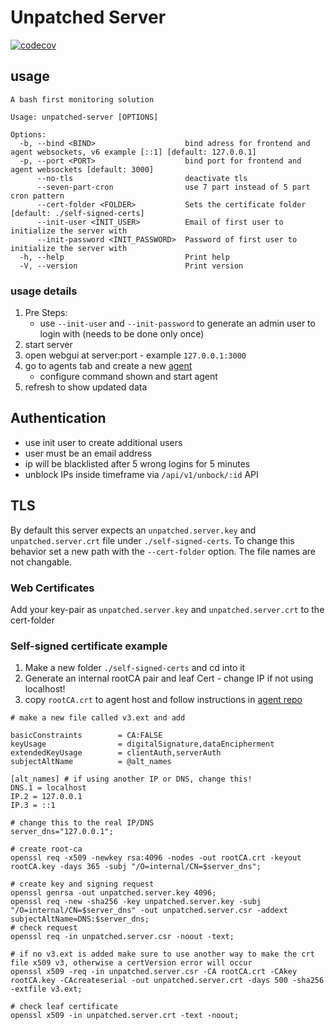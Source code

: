 # Unpatched Server

[![codecov](https://codecov.io/gh/apimeister/unpatched-server/branch/main/graph/badge.svg?token=WEVL9G0F3F)](https://codecov.io/gh/apimeister/unpatched-server)

## usage

```shell
A bash first monitoring solution

Usage: unpatched-server [OPTIONS]

Options:
  -b, --bind <BIND>                    bind adress for frontend and agent websockets, v6 example [::1] [default: 127.0.0.1]
  -p, --port <PORT>                    bind port for frontend and agent websockets [default: 3000]
      --no-tls                         deactivate tls
      --seven-part-cron                use 7 part instead of 5 part cron pattern
      --cert-folder <FOLDER>           Sets the certificate folder [default: ./self-signed-certs]
      --init-user <INIT_USER>          Email of first user to initialize the server with
      --init-password <INIT_PASSWORD>  Password of first user to initialize the server with
  -h, --help                           Print help
  -V, --version                        Print version
```

### usage details

1. Pre Steps:
    - use `--init-user` and `--init-password` to generate an admin user to login with (needs to be done only once)
2. start server
3. open webgui at server:port - example `127.0.0.1:3000`
4. go to agents tab and create a new [agent](https://github.com/apimeister/monitor-agent)
   - configure command shown and start agent
5. refresh to show updated data

## Authentication

- use init user to create additional users
- user must be an email address
- ip will be blacklisted after 5 wrong logins for 5 minutes
- unblock IPs inside timeframe via `/api/v1/unbock/:id` API

## TLS

By default this server expects an `unpatched.server.key` and `unpatched.server.crt` file under `./self-signed-certs`. To change this behavior set a new path with the `--cert-folder` option. The file names are not changable.

### Web Certificates

Add your key-pair as `unpatched.server.key` and `unpatched.server.crt` to the cert-folder

### Self-signed certificate example

1. Make a new folder `./self-signed-certs` and cd into it
2. Generate an internal rootCA pair and leaf Cert - change IP if not using localhost!
3. copy `rootCA.crt` to agent host and follow instructions in [agent repo](https://github.com/apimeister/monitor-agent)

```shell
# make a new file called v3.ext and add 

basicConstraints        = CA:FALSE
keyUsage                = digitalSignature,dataEncipherment
extendedKeyUsage        = clientAuth,serverAuth
subjectAltName          = @alt_names

[alt_names] # if using another IP or DNS, change this!
DNS.1 = localhost
IP.2 = 127.0.0.1
IP.3 = ::1
```

```shell
# change this to the real IP/DNS
server_dns="127.0.0.1";

# create root-ca
openssl req -x509 -newkey rsa:4096 -nodes -out rootCA.crt -keyout rootCA.key -days 365 -subj "/O=internal/CN=$server_dns";

# create key and signing request
openssl genrsa -out unpatched.server.key 4096;
openssl req -new -sha256 -key unpatched.server.key -subj "/O=internal/CN=$server_dns" -out unpatched.server.csr -addext subjectAltName=DNS:$server_dns;
# check request
openssl req -in unpatched.server.csr -noout -text;

# if no v3.ext is added make sure to use another way to make the crt file x509 v3, otherwise a certVersion error will occur
openssl x509 -req -in unpatched.server.csr -CA rootCA.crt -CAkey rootCA.key -CAcreateserial -out unpatched.server.crt -days 500 -sha256 -extfile v3.ext;

# check leaf certificate
openssl x509 -in unpatched.server.crt -text -noout;
```
